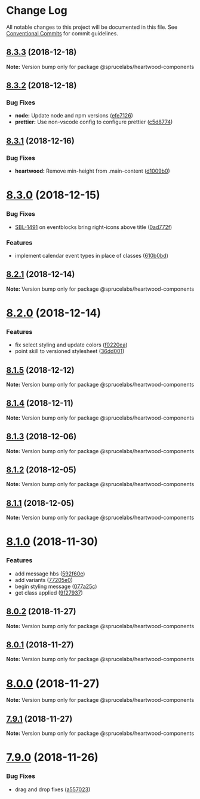 # Change Log

All notable changes to this project will be documented in this file.
See [Conventional Commits](https://conventionalcommits.org) for commit guidelines.

## [8.3.3](https://github.com/sprucelabsai/sprucebot-heartwood/compare/v8.3.2...v8.3.3) (2018-12-18)

**Note:** Version bump only for package @sprucelabs/heartwood-components





## [8.3.2](https://github.com/sprucelabsai/sprucebot-heartwood/compare/v8.3.1...v8.3.2) (2018-12-18)


### Bug Fixes

* **node:** Update node and npm versions ([efe7126](https://github.com/sprucelabsai/sprucebot-heartwood/commit/efe7126))
* **prettier:** Use non-vscode config to configure prettier ([c5d8774](https://github.com/sprucelabsai/sprucebot-heartwood/commit/c5d8774))





## [8.3.1](https://github.com/sprucelabsai/sprucebot-heartwood/compare/v8.3.0...v8.3.1) (2018-12-16)


### Bug Fixes

* **heartwood:** Remove min-height from .main-content ([d1009b0](https://github.com/sprucelabsai/sprucebot-heartwood/commit/d1009b0))





# [8.3.0](https://github.com/sprucelabsai/sprucebot-heartwood/compare/v8.2.1...v8.3.0) (2018-12-15)


### Bug Fixes

* [SBL-1491](https://sprucelabsai.atlassian.net/browse/SBL-1491) on eventblocks bring right-icons above title ([0ad772f](https://github.com/sprucelabsai/sprucebot-heartwood/commit/0ad772f))


### Features

* implement calendar event types in place of classes ([610b0bd](https://github.com/sprucelabsai/sprucebot-heartwood/commit/610b0bd))





## [8.2.1](https://github.com/sprucelabsai/sprucebot-heartwood/compare/v8.2.0...v8.2.1) (2018-12-14)

**Note:** Version bump only for package @sprucelabs/heartwood-components





# [8.2.0](https://github.com/sprucelabsai/sprucebot-heartwood/compare/v8.1.5...v8.2.0) (2018-12-14)


### Features

* fix select styling and update colors ([f0220ea](https://github.com/sprucelabsai/sprucebot-heartwood/commit/f0220ea))
* point skill to versioned stylesheet ([36dd001](https://github.com/sprucelabsai/sprucebot-heartwood/commit/36dd001))





## [8.1.5](https://github.com/sprucelabsai/sprucebot-heartwood/compare/v8.1.4...v8.1.5) (2018-12-12)

**Note:** Version bump only for package @sprucelabs/heartwood-components





## [8.1.4](https://github.com/sprucelabsai/sprucebot-heartwood/compare/v8.1.3...v8.1.4) (2018-12-11)

**Note:** Version bump only for package @sprucelabs/heartwood-components





## [8.1.3](https://github.com/sprucelabsai/sprucebot-heartwood/compare/v8.1.2...v8.1.3) (2018-12-06)

**Note:** Version bump only for package @sprucelabs/heartwood-components





## [8.1.2](https://github.com/sprucelabsai/sprucebot-heartwood/compare/v8.1.1...v8.1.2) (2018-12-05)

**Note:** Version bump only for package @sprucelabs/heartwood-components





## [8.1.1](https://github.com/sprucelabsai/sprucebot-heartwood/compare/v8.1.0...v8.1.1) (2018-12-05)

**Note:** Version bump only for package @sprucelabs/heartwood-components





# [8.1.0](https://github.com/sprucelabsai/sprucebot-heartwood/compare/v8.0.2...v8.1.0) (2018-11-30)


### Features

* add message hbs ([592f60e](https://github.com/sprucelabsai/sprucebot-heartwood/commit/592f60e))
* add variants ([77205e0](https://github.com/sprucelabsai/sprucebot-heartwood/commit/77205e0))
* begin styling message ([077a25c](https://github.com/sprucelabsai/sprucebot-heartwood/commit/077a25c))
* get class applied ([9f27937](https://github.com/sprucelabsai/sprucebot-heartwood/commit/9f27937))





## [8.0.2](https://github.com/sprucelabsai/sprucebot-heartwood/compare/v8.0.1...v8.0.2) (2018-11-27)

**Note:** Version bump only for package @sprucelabs/heartwood-components





## [8.0.1](https://github.com/sprucelabsai/sprucebot-heartwood/compare/v8.0.0...v8.0.1) (2018-11-27)

**Note:** Version bump only for package @sprucelabs/heartwood-components





# [8.0.0](https://github.com/sprucelabsai/sprucebot-heartwood/compare/v7.9.1...v8.0.0) (2018-11-27)

**Note:** Version bump only for package @sprucelabs/heartwood-components





## [7.9.1](https://github.com/sprucelabsai/sprucebot-heartwood/compare/v7.9.0...v7.9.1) (2018-11-27)

**Note:** Version bump only for package @sprucelabs/heartwood-components





# [7.9.0](https://github.com/sprucelabsai/sprucebot-heartwood/compare/v7.8.3...v7.9.0) (2018-11-26)


### Bug Fixes

* drag and drop fixes ([a557023](https://github.com/sprucelabsai/sprucebot-heartwood/commit/a557023))
